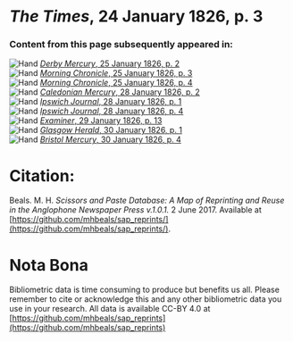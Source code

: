 # *The Times*, 24 January 1826, p. 3  
  
### Content from this page subsequently appeared in:  
![Hand](http://scissorsandpaste.net/wp-content/uploads/2017/06/smallhandpointer.png) [*Derby Mercury*, 25 January 1826, p. 2](https://mhbeals.github.io/sap_html/Derby-Mercury/Derby-Mercury-25-January-1826-p-2)  
![Hand](http://scissorsandpaste.net/wp-content/uploads/2017/06/smallhandpointer.png) [*Morning Chronicle*, 25 January 1826, p. 3](https://mhbeals.github.io/sap_html/Morning-Chronicle/Morning-Chronicle-25-January-1826-p-3)  
![Hand](http://scissorsandpaste.net/wp-content/uploads/2017/06/smallhandpointer.png) [*Morning Chronicle*, 25 January 1826, p. 4](https://mhbeals.github.io/sap_html/Morning-Chronicle/Morning-Chronicle-25-January-1826-p-4)  
![Hand](http://scissorsandpaste.net/wp-content/uploads/2017/06/smallhandpointer.png) [*Caledonian Mercury*, 28 January 1826, p. 2](https://mhbeals.github.io/sap_html/Caledonian-Mercury/Caledonian-Mercury-28-January-1826-p-2)  
![Hand](http://scissorsandpaste.net/wp-content/uploads/2017/06/smallhandpointer.png) [*Ipswich Journal*, 28 January 1826, p. 1](https://mhbeals.github.io/sap_html/Ipswich-Journal/Ipswich-Journal-28-January-1826-p-1)  
![Hand](http://scissorsandpaste.net/wp-content/uploads/2017/06/smallhandpointer.png) [*Ipswich Journal*, 28 January 1826, p. 4](https://mhbeals.github.io/sap_html/Ipswich-Journal/Ipswich-Journal-28-January-1826-p-4)  
![Hand](http://scissorsandpaste.net/wp-content/uploads/2017/06/smallhandpointer.png) [*Examiner*, 29 January 1826, p. 13](https://mhbeals.github.io/sap_html/Examiner/Examiner-29-January-1826-p-13)  
![Hand](http://scissorsandpaste.net/wp-content/uploads/2017/06/smallhandpointer.png) [*Glasgow Herald*, 30 January 1826, p. 1](https://mhbeals.github.io/sap_html/Glasgow-Herald/Glasgow-Herald-30-January-1826-p-1)  
![Hand](http://scissorsandpaste.net/wp-content/uploads/2017/06/smallhandpointer.png) [*Bristol Mercury*, 30 January 1826, p. 4](https://mhbeals.github.io/sap_html/Bristol-Mercury/Bristol-Mercury-30-January-1826-p-4)  


# Citation: 

Beals. M. H. *Scissors and Paste Database: A Map of Reprinting and Reuse in the Anglophone Newspaper Press v.1.0.1.* 2 June 2017. Available at [https://github.com/mhbeals/sap_reprints/](https://github.com/mhbeals/sap_reprints/). 

# Nota Bona

Bibliometric data is time consuming to produce but benefits us all. Please remember to cite or acknowledge this and any other bibliometric data you use in your research. All data is available CC-BY 4.0 at [https://github.com/mhbeals/sap_reprints](https://github.com/mhbeals/sap_reprints)